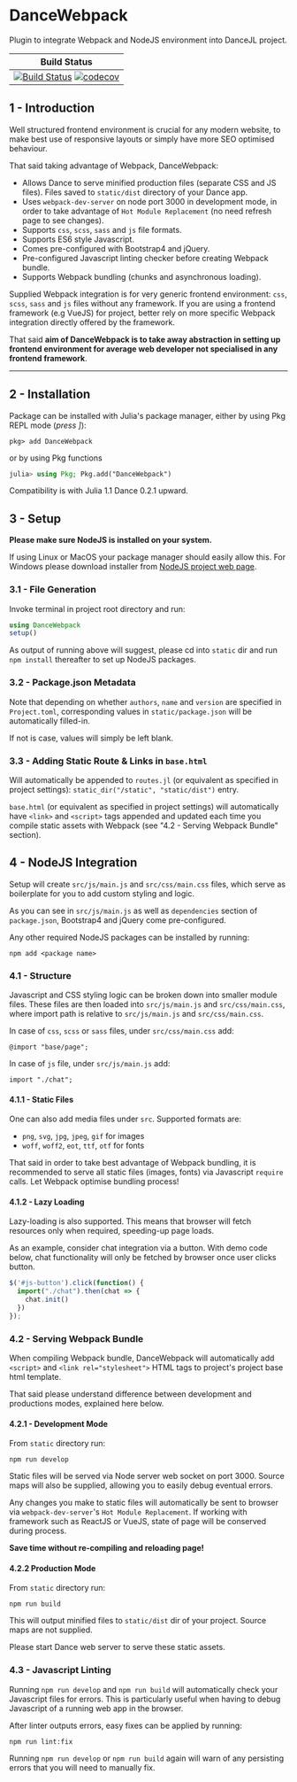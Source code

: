 # DanceWebpack

Plugin to integrate Webpack and NodeJS environment into DanceJL project.

| **Build Status**                                       |
|:------------------------------------------------------:|
| [![Build Status](https://travis-ci.com/DanceJL/DanceWebpack.jl.svg?branch=master)](https://travis-ci.com/DanceJL/DanceWebpack.jl)  [![codecov](https://codecov.io/gh/DanceJL/DanceWebpack.jl/branch/master/graph/badge.svg)](https://codecov.io/gh/DanceJL/DanceWebpack.jl)|

## 1 - Introduction

Well structured frontend environment is crucial for any modern website, to make best use of responsive layouts or simply have more SEO optimised behaviour.

That said taking advantage of Webpack, DanceWebpack:

- Allows Dance to serve minified production files (separate CSS and JS files). Files saved to `static/dist` directory of your Dance app.
- Uses `webpack-dev-server` on node port 3000 in development mode, in order to take advantage of `Hot Module Replacement` (no need refresh page to see changes).
- Supports `css`, `scss`, `sass` and `js` file formats.
- Supports ES6 style Javascript.
- Comes pre-configured with Bootstrap4 and jQuery.
- Pre-configured Javascript linting checker before creating Webpack bundle.
- Supports Webpack bundling (chunks and asynchronous loading).

Supplied Webpack integration is for very generic frontend environment: `css`, `scss`, `sass` and `js` files without any framework.
If you are using a frontend framework (e.g VueJS) for project, better rely on more specific Webpack integration directly offered by the framework.

That said **aim of DanceWebpack is to take away abstraction in setting up frontend environment for average web developer not specialised in any frontend framework**. 

---

## 2 - Installation

Package can be installed with Julia's package manager, either by using Pkg REPL mode (*press ]*):

```
pkg> add DanceWebpack
```

or by using Pkg functions

```julia
julia> using Pkg; Pkg.add("DanceWebpack")
```

Compatibility is with Julia 1.1 Dance 0.2.1 upward.

## 3 - Setup

**Please make sure NodeJS is installed on your system.**

If using Linux or MacOS your package manager should easily allow this.
For Windows please download installer from [NodeJS project web page](https://nodejs.org).

### 3.1 - File Generation

Invoke terminal in project root directory and run:

```julia
using DanceWebpack
setup()
```

As output of running above will suggest, please cd into `static` dir and run `npm install` thereafter to set up NodeJS packages.

### 3.2 - Package.json Metadata

Note that depending on whether `authors`, `name` and `version` are specified in `Project.toml`, corresponding values in `static/package.json` will be automatically filled-in.

If not is case, values will simply be left blank.

### 3.3 - Adding Static Route & Links in `base.html`

Will automatically be appended to `routes.jl` (or equivalent as specified in project settings): `static_dir("/static", "static/dist")` entry.

`base.html` (or equivalent as specified in project settings) will automatically have `<link>` and `<script>` tags appended and updated each time you compile static assets with Webpack (see "4.2 - Serving Webpack Bundle" section).

## 4 - NodeJS Integration

Setup will create `src/js/main.js` and `src/css/main.css` files, which serve as boilerplate for you to add custom styling and logic.

As you can see in `src/js/main.js` as well as `dependencies` section of `package.json`, Bootstrap4 and jQuery come pre-configured.

Any other required NodeJS packages can be installed by running:

```
npm add <package name>
```

### 4.1 - Structure

Javascript and CSS styling logic can be broken down into smaller module files.
These files are then loaded into `src/js/main.js` and `src/css/main.css`, where import path is relative to `src/js/main.js` and `src/css/main.css`.

In case of `css`, `scss` or `sass` files, under `src/css/main.css` add:

```
@import "base/page";
```

In case of `js` file, under `src/js/main.js` add:

```
import "./chat";
```

#### 4.1.1 - Static Files

One can also add media files under `src`. Supported formats are:

- `png`, `svg`, `jpg`, `jpeg`, `gif` for images
- `woff`, `woff2`, `eot`, `ttf`, `otf` for fonts

That said in order to take best advantage of Webpack bundling, it is recommended to serve all static files (images, fonts) via Javascript `require` calls.
Let Webpack optimise bundling process!

#### 4.1.2 - Lazy Loading 

Lazy-loading is also supported.
This means that browser will fetch resources only when required, speeding-up page loads.

As an example, consider chat integration via a button.
With demo code below, chat functionality will only be fetched by browser once user clicks button.

```javascript
$('#js-button').click(function() {
  import("./chat").then(chat => {
    chat.init()
  })
});
```

### 4.2 - Serving Webpack Bundle

When compiling Webpack bundle, DanceWebpack will automatically add `<script>` and `<link rel="stylesheet">` HTML tags to project's project base html template.

That said please understand difference between development and productions modes, explained here below.

#### 4.2.1 -  Development Mode

From `static` directory run:

```
npm run develop
```

Static files will be served via Node server web socket on port 3000.
Source maps will also be supplied, allowing you to easily debug eventual errors.

Any changes you make to static files will automatically be sent to browser via `webpack-dev-server`'s `Hot Module Replacement`.
If working with framework such as ReactJS or VueJS, state of page will be conserved during process.

**Save time without re-compiling and reloading page!**

#### 4.2.2  Production Mode

From `static` directory run:

```
npm run build
```

This will output minified files to `static/dist` dir of your project.
Source maps are not supplied.

Please start Dance web server to serve these static assets.

### 4.3 - Javascript Linting

Running `npm run develop` and `npm run build` will automatically check your Javascript files for errors.
This is particularly useful when having to debug Javascript of a running web app in the browser.

After linter outputs errors, easy fixes can be applied by running:

```
npm run lint:fix
```

Running `npm run develop` or `npm run build` again will warn of any persisting errors that you will need to manually fix.

